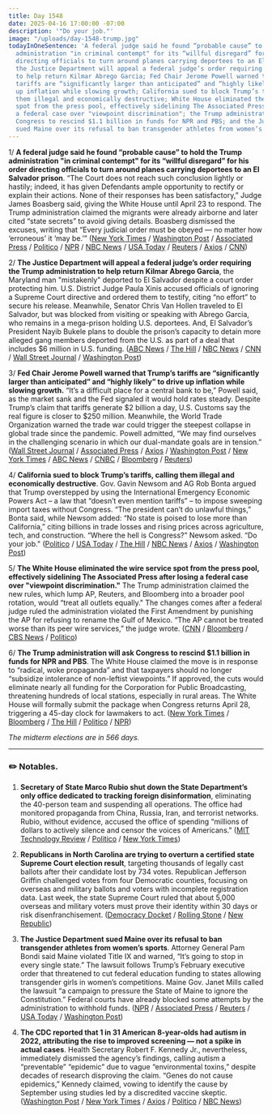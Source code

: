 ```yaml
---
title: Day 1548
date: 2025-04-16 17:00:00 -07:00
description: '"Do your job."'
image: "/uploads/day-1548-trump.jpg"
todayInOneSentence: 'A federal judge said he found “probable cause” to hold the Trump
  administration "in criminal contempt" for its “willful disregard” for his order
  directing officials to turn around planes carrying deportees to an El Salvador prison;
  the Justice Department will appeal a federal judge’s order requiring the Trump administration
  to help return Kilmar Abrego Garcia; Fed Chair Jerome Powell warned that Trump’s
  tariffs are “significantly larger than anticipated” and “highly likely” to drive
  up inflation while slowing growth; California sued to block Trump’s tariffs, calling
  them illegal and economically destructive; White House eliminated the wire service
  spot from the press pool, effectively sidelining The Associated Press after losing
  a federal case over "viewpoint discrimination"; the Trump administration will ask
  Congress to rescind $1.1 billion in funds for NPR and PBS; and the Justice Department
  sued Maine over its refusal to ban transgender athletes from women’s sports. '
---
```


1/ **A federal judge said he found “probable cause” to hold the Trump administration "in criminal contempt" for its “willful disregard” for his order directing officials to turn around planes carrying deportees to an El Salvador prison**. “The Court does not reach such conclusion lightly or hastily; indeed, it has given Defendants ample opportunity to rectify or explain their actions. None of their responses has been satisfactory,” Judge James Boasberg said, giving the White House until April 23 to respond. The Trump administration claimed the migrants were already airborne and later cited “state secrets” to avoid giving details. Boasberg dismissed the excuses, writing that “Every judicial order must be obeyed — no matter how ‘erroneous’ it ‘may be.’” ([New York Times](https://www.nytimes.com/2025/04/16/us/politics/trump-probable-cause-contempt-deportation-flights.html) / [Washington Post](https://www.washingtonpost.com/politics/2025/04/16/boasberg-trump-contempt-deportations-alien-enemies-planes/) / [Associated Press](https://apnews.com/article/trump-deportees-el-salvador-contempt-boasberg-da282511ac6f5c8dd19af620995ca440) / [Politico](https://www.politico.com/news/2025/04/16/trump-deportation-el-salvador-federal-judge-00293076) / [NPR](https://www.npr.org/2025/04/16/g-s1-60696/judge-contempt-alien-enemies-act) / [NBC News](https://www.nbcnews.com/politics/politics-news/judge-finds-probable-cause-hold-trump-administration-contempt-deportat-rcna201569) / [USA Today](https://www.usatoday.com/story/news/politics/2025/04/16/trump-theatened-with-contempt-deportations/83119848007/) / [Reuters](https://www.reuters.com/legal/judge-finds-trump-administration-disregarded-order-venezuelan-deportations-2025-04-16/) / [Axios](https://www.axios.com/2025/04/16/boasberg-trump-deportation-contempt) / [CNN](https://www.cnn.com/2025/04/16/politics/boasberg-contempt-deportation-flights/index.html))

2/ **The Justice Department will appeal a federal judge’s order requiring the Trump administration to help return Kilmar Abrego Garcia**, the Maryland man "mistakenly" deported to El Salvador despite a court order protecting him. U.S. District Judge Paula Xinis accused officials of ignoring a Supreme Court directive and ordered them to testify, citing “no effort” to secure his release. Meanwhile, Senator Chris Van Hollen traveled to El Salvador, but was blocked from visiting or speaking with Abrego Garcia, who remains in a mega-prison holding U.S. deportees. And, El Salvador’s President Nayib Bukele plans to double the prison’s capacity to detain more alleged gang members deported from the U.S. as part of a deal that includes $6 million in U.S. funding. ([ABC News](https://abcnews.go.com/US/doj-appeal-ruling-ordering-administration-return-abrego-garcia/story?id=120885785) / [The Hill](https://thehill.com/homenews/administration/5251491-pam-bondi-kilmar-abrego-garcia-return/) / [NBC News](https://www.nbcnews.com/politics/congress/sen-chris-van-hollen-travels-el-salvador-advocate-kilmar-abrego-garcia-rcna201487) / [CNN](https://www.cnn.com/2025/04/16/politics/kilmar-abrego-garcia-maryland-senator-el-salvador/index.html) / [Wall Street Journal](https://www.wsj.com/world/americas/el-salvadors-bukele-plans-to-double-giant-prison-holding-u-s-deportees-af950c70) / [Washington Post](https://www.washingtonpost.com/politics/2025/04/16/sen-van-hollen-el-salvador-deported-maryland-man-kilmar-abrego-garca/))

3/ **Fed Chair Jerome Powell warned that Trump’s tariffs are “significantly larger than anticipated” and “highly likely” to drive up inflation while slowing growth.** “It’s a difficult place for a central bank to be,” Powell said, as the market sank and the Fed signaled it would hold rates steady. Despite Trump’s claim that tariffs generate $2 billion a day, U.S. Customs say the real figure is closer to $250 million. Meanwhile, the World Trade Organization warned the trade war could trigger the steepest collapse in global trade since the pandemic. Powell admitted, “We may find ourselves in the challenging scenario in which our dual-mandate goals are in tension.” ([Wall Street Journal](https://www.wsj.com/economy/central-banking/powell-warns-of-challenging-scenario-for-fed-in-cushioning-trade-war-fallout-81d17965) / [Associated Press](https://apnews.com/article/inflation-economy-tariffs-federal-reserve-3dd54eb572f1d37e202a8a30223fc14d) / [Axios](https://www.axios.com/2025/04/16/trump-tariffs-inflation-powell-interest-rates) / [Washington Post](https://www.washingtonpost.com/business/2025/04/16/powell-inflation-trump-tariffs-economy/) / [New York Times](https://www.nytimes.com/2025/04/16/business/stocks-trump-tariffs.html) / [ABC News](https://abcnews.go.com/Business/fed-chair-powell-sounds-alarm-tariffs-sending-stocks/story?id=120863770) / [CNBC](https://www.cnbc.com/2025/04/16/us-customs-tariffs-revenue-generated-since-april-5.html) / [Bloomberg](https://www.bloomberg.com/news/articles/2025-04-16/fed-s-powell-says-strong-labor-market-depends-on-price-stability) / [Reuters](https://www.reuters.com/markets/wto-slashes-2025-trade-growth-forecast-warns-deeper-slump-2025-04-16/))

4/ **California sued to block Trump’s tariffs, calling them illegal and economically destructive**. Gov. Gavin Newsom and AG Rob Bonta argued that Trump overstepped by using the International Emergency Economic Powers Act – a law that “doesn’t even mention tariffs” – to impose sweeping import taxes without Congress. “The president can’t do unlawful things,” Bonta said, while Newsom added: “No state is poised to lose more than California,” citing billions in trade losses and rising prices across agriculture, tech, and construction. “Where the hell is Congress?” Newsom asked. “Do your job." ([Politico](https://www.politico.com/news/2025/04/16/california-is-first-state-to-sue-trump-on-tariffs-00292637) / [USA Today](https://www.usatoday.com/story/news/2025/04/16/california-newsom-sue-trump-tariffs/83119418007/) / [The Hill](https://thehill.com/regulation/court-battles/5251486-gavin-newsom-california-lawsuit-donald-trump-tariffs/) / [NBC News](https://www.nbcnews.com/politics/politics-news/california-sues-trump-administration-presidents-sweeping-tariffs-rcna201498) / [Axios](https://www.axios.com/2025/04/16/california-sue-trump-tariffs-newsom-china) / [Washington Post](https://www.washingtonpost.com/politics/2025/04/16/california-sues-trump-tariffs-newsom/))

5/ **The White House eliminated the wire service spot from the press pool, effectively sidelining The Associated Press after losing a federal case over "viewpoint discrimination."** The Trump administration claimed the new rules, which lump AP, Reuters, and Bloomberg into a broader pool rotation, would “treat all outlets equally." The changes comes after a federal judge ruled the administration violated the First Amendment by punishing the AP for refusing to rename the Gulf of Mexico. “The AP cannot be treated worse than its peer wire services,” the judge wrote. ([CNN](https://www.cnn.com/2025/04/15/media/white-house-pool-wire-services-ap-reuters-bloomberg/index.html) / [Bloomberg](https://www.bloomberg.com/news/articles/2025-04-15/white-house-moves-to-limit-newswire-access-after-ap-lawsuit-win) / [CBS News](https://www.cbsnews.com/news/associated-press-reporters-blocked-oval-office-event-white-house/) / [Politico](https://www.politico.com/news/2025/04/15/white-house-changes-press-pool-00292526))

6/ **The Trump administration will ask Congress to rescind $1.1 billion in funds for NPR and PBS**. The White House claimed the move is in response to “radical, woke propaganda” and that taxpayers should no longer “subsidize intolerance of non-leftist viewpoints.” If approved, the cuts would eliminate nearly all funding for the Corporation for Public Broadcasting, threatening hundreds of local stations, especially in rural areas. The White House will formally submit the package when Congress returns April 28, triggering a 45-day clock for lawmakers to act. ([New York Times](https://www.nytimes.com/2025/04/14/business/media/trump-npr-pbs-funding.html) / [Bloomberg](https://www.bloomberg.com/news/articles/2025-04-14/trump-targets-npr-pbs-foreign-aid-in-9-billion-spending-cut) / [The Hill](https://thehill.com/homenews/administration/5248448-white-house-rescission-package/) / [Politico](https://www.politico.com/news/2025/04/14/white-house-to-send-congress-a-formal-request-to-nix-9-3b-for-pbs-state-department-00289543) / [NPR](https://www.npr.org/2025/04/15/nx-s1-5352827/npr-pbs-public-media-trump-rescission-funding))

*The midterm elections are in 566 days.*

---

### ✏️ Notables.

1. **Secretary of State Marco Rubio shut down the State Department’s only office dedicated to tracking foreign disinformation**, eliminating the 40-person team and suspending all operations. The office had monitored propaganda from China, Russia, Iran, and terrorist networks. Rubio, without evidence, accused the office of spending “millions of dollars to actively silence and censor the voices of Americans." ([MIT Technology Review](https://www.technologyreview.com/2025/04/16/1115256/us-office-that-counters-foreign-disinformation-is-being-eliminated-say-officials/) / [Politico](https://www.politico.com/news/2025/04/16/state-department-shutters-gec-foreign-disinformation-00292982) / [New York Times](https://www.nytimes.com/2025/04/16/us/politics/trump-rubio-state-department-foreign-disinformation.html))

2. **Republicans in North Carolina are trying to overturn a certified state Supreme Court election result**, targeting thousands of legally cast ballots after their candidate lost by 734 votes. Republican Jefferson Griffin challenged votes from four Democratic counties, focusing on overseas and military ballots and voters with incomplete registration data. Last week, the state Supreme Court ruled that about 5,000 overseas and military voters must prove their identity within 30 days or risk disenfranchisement. ([Democracy Docket](https://www.democracydocket.com/opinion/republicans-are-trying-to-steal-an-election/) / [Rolling Stone](https://www.rollingstone.com/politics/politics-features/trump-republicans-elections-voting-rights-attack-1235316895/) / [New Republic](https://newrepublic.com/article/194028/republicans-stealing-north-carolina-supreme-court-seat))

3. **The Justice Department sued Maine over its refusal to ban transgender athletes from women’s sports**. Attorney General Pam Bondi said Maine violated Title IX and warned, “It’s going to stop in every single state.” The lawsuit follows Trump’s February executive order that threatened to cut federal education funding to states allowing transgender girls in women’s competitions. Maine Gov. Janet Mills called the lawsuit “a campaign to pressure the State of Maine to ignore the Constitution.” Federal courts have already blocked some attempts by the administration to withhold funds. ([NPR](https://www.npr.org/2025/04/16/nx-s1-5366648/trump-justice-department-maine-transgender-athletes-lawsuit) / [Associated Press](https://apnews.com/article/maine-education-department-transgender-athletes-pam-bondi-5b5c8d0022233fae5ec60efc9fa5394f) / [Reuters](https://www.reuters.com/world/us/us-take-legal-action-against-maine-over-trump-executive-order-transgender-2025-04-16/) / [USA Today](https://www.usatoday.com/story/news/politics/2025/04/16/trump-legal-action-maine-transgender-athletes/83114053007/) / [Washington Post](https://www.washingtonpost.com/national-security/2025/04/16/justice-department-maine-transgender-athletes/))

4. **The CDC reported that 1 in 31 American 8-year-olds had autism in 2022, attributing the rise to improved screening — not a spike in actual cases**. Health Secretary Robert F. Kennedy Jr., nevertheless, immediately dismissed the agency’s findings, calling autism a “preventable” “epidemic” due to vague “environmental toxins,” despite decades of research disproving the claim. “Genes do not cause epidemics,” Kennedy claimed, vowing to identify the cause by September using studies led by a discredited vaccine skeptic. ([Washington Post](https://www.washingtonpost.com/health/2025/04/15/autism-rfk-jr-trump-cdc/) / [New York Times](https://www.nytimes.com/2025/04/15/health/autism-children-cdc.html) / [Axios](https://www.axios.com/2025/04/16/kennedy-cdc-autism-rates) / [Politico](https://www.politico.com/news/2025/04/16/syndicate-kennedy-pledges-to-figure-out-which-environmental-toxins-are-causing-autism-00293583) / [NBC News](https://www.nbcnews.com/health/health-news/rfk-jr-autism-studies-environmental-toxins-rising-rates-rcna201582))
